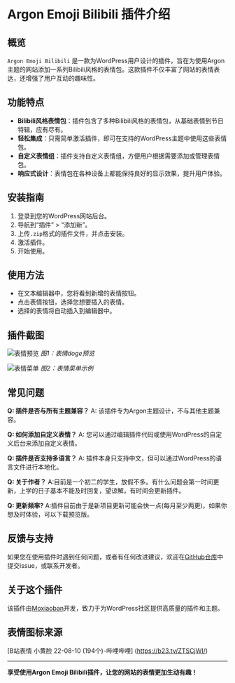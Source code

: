 # Argon Emoji Bilibili 插件介绍

## 概览
`Argon Emoji Bilibili` 是一款为WordPress用户设计的插件，旨在为使用Argon主题的网站添加一系列Bilibili风格的表情包。这款插件不仅丰富了网站的表情表达，还增强了用户互动的趣味性。

## 功能特点
- **Bilibili风格表情包**：插件包含了多种Bilibili风格的表情包，从基础表情到节日特辑，应有尽有。
- **轻松集成**：只需简单激活插件，即可在支持的WordPress主题中使用这些表情包。
- **自定义表情组**：插件支持自定义表情组，方便用户根据需要添加或管理表情包。
- **响应式设计**：表情包在各种设备上都能保持良好的显示效果，提升用户体验。

## 安装指南
1. 登录到您的WordPress网站后台。
2. 导航到“插件” > “添加新”。
3. 上传`.zip`格式的插件文件，并点击安装。
4. 激活插件。
5. 开始使用。

## 使用方法
- 在文本编辑器中，您将看到新增的表情按钮。
- 点击表情按钮，选择您想要插入的表情。
- 选择的表情将自动插入到编辑器中。

## 插件截图
![表情预览](https://wmimg.com/i/780/2024/11/6725c06cb0958.png)
*图1：表情doge预览*

![表情菜单](https://wmimg.com/i/780/2024/11/6725c06d0e068.jpg)
*图2：表情菜单示例*

## 常见问题
**Q: 插件是否与所有主题兼容？**
A: 该插件专为Argon主题设计，不与其他主题兼容。

**Q: 如何添加自定义表情？**
A: 您可以通过编辑插件代码或使用WordPress的自定义后台来添加自定义表情。

**Q: 插件是否支持多语言？**
A: 插件本身只支持中文，但可以通过WordPress的语言文件进行本地化。

**Q: 关于作者？**
A:目前是一个初二的学生，放假不多。有什么问题会第一时间更新，上学的日子基本不能及时回复，望谅解，有时间会更新插件。

**Q: 更新频率?**
A:插件目前由于是新项目更新可能会快一点(每月至少两更)，如果你想及时体验，可以下载预览版。

## 反馈与支持
如果您在使用插件时遇到任何问题，或者有任何改进建议，欢迎在[GitHub仓库](https://github.com/qs5667/argon_bilibili_emoji)中提交issue，或联系开发者。

## 关于这个插件
该插件由[Moxiaoban](https://www.mebk.top/)开发，致力于为WordPress社区提供高质量的插件和主题。

## 表情图标来源
[B站表情 小黄脸 22-08-10 (194个)-哔哩哔哩] (https://b23.tv/ZTSCjWI/)

---

**享受使用Argon Emoji Bilibili插件，让您的网站的表情更加生动有趣！**
